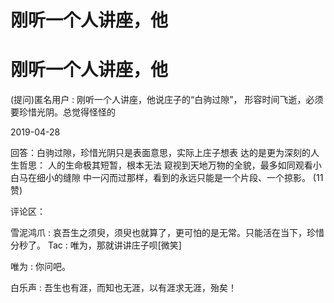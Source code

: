 # 刚听一个人讲座，他

# 刚听一个人讲座，他

(提问)匿名用户 : 刚听一个人讲座，他说庄子的“白驹过隙”， 形容时间飞逝，必须要珍惜光阴。总觉得怪怪的

2019-04-28

回答：白驹过隙，珍惜光阴只是表面意思，实际上庄子想表 达的是更为深刻的人生哲思： 人的生命极其短暂，根本无法 窥视到天地万物的全貌，最多如同观看小白马在细小的缝隙 中一闪而过那样，看到的永远只能是一个片段、一个掠影。 (11 赞)

评论区：

雪泥鸿爪 : 哀吾生之须臾，须臾也就算了，更可怕的是无常。只能活在当下，珍惜分秒了。 Tac : 唯为，那就讲讲庄子呗[微笑]

唯为 : 你问吧。

白乐声 : 吾生也有涯，而知也无涯，以有涯求无涯，殆矣！